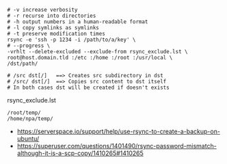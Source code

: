 ```shell
# -v increase verbosity
# -r recurse into directories
# -h output numbers in a human-readable format
# -l copy symlinks as symlinks
# -t preserve modification times
rsync -e 'ssh -p 1234 -i /path/to/a/key' \
# --progress \
-vrhlt --delete-excluded --exclude-from rsync_exclude.lst \
root@host.domain.tld :/etc :/home :/root :/usr/local \
/dst/path/

# /src dst[/]   ==> Creates src subdirectory in dst
# /src/ dst[/]  ==> Copies src content to dst itself
# In both cases dst will be created if doesn't exists
```
rsync_exclude.lst
```
/root/temp/
/home/npa/temp/
```

* https://serverspace.io/support/help/use-rsync-to-create-a-backup-on-ubuntu/
* https://superuser.com/questions/1401490/rsync-password-mismatch-although-it-is-a-scp-copy/1410265#1410265
